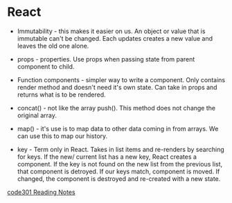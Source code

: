 # React

- Immutability - this makes it easier on us. An object or value that is immutable can't be changed. Each updates creates a new value and leaves the old one alone. 

- props - properties. Use props when passing state from parent component to child.

- Function components - simpler way to write a component. Only contains render method and doesn't need it's own state. Can take in props and returns what is to be rendered. 

- concat() - not like the array push(). This method does not change the original array.

- map() - it's use is to map data to other data coming in from arrays. We can use this to map our history.

- key - Term only in React. Takes in list items and re-renders by searching for keys. If the new/ current list has a new key, React creates a component. If the key is not found on the new list from the previous list, that component is detroyed. If our keys match, component is moved. If changed, the component is destroyed and re-created with a new state.








[code301 Reading Notes](/301/code301Table.md)